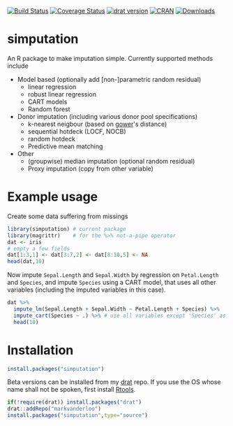 
[![Build Status](https://travis-ci.org/markvanderloo/simputation.svg?branch=master)](https://travis-ci.org/markvanderloo/simputation)
[![Coverage Status](https://coveralls.io/repos/github/markvanderloo/simputation/badge.svg?branch=master)](https://coveralls.io/github/markvanderloo/simputation?branch=master)
[![drat version](https://img.shields.io/badge/drat-0.1.0.0001-green.svg)]()
[![CRAN](http://www.r-pkg.org/badges/version/simputation)](http://cran.r-project.org/web/package=simputation)
[![Downloads](http://cranlogs.r-pkg.org/badges/simputation)](http://cran.r-project.org/package=simputation)

# simputation
An R package to make imputation simple. Currently supported methods include

- Model based (optionally add [non-]parametric random residual)
    - linear regression 
    - robust linear regression
    - CART models
    - Random forest
- Donor imputation (including various donor pool specifications)
  - k-nearest neigbour (based on [gower](https://cran.r-project.org/package=gower)'s distance)
  - sequential hotdeck (LOCF, NOCB)
  - random hotdeck
  - Predictive mean matching
- Other
  - (groupwise) median imputation (optional random residual)
  - Proxy imputation (copy from other variable) 


# Example usage

Create some data suffering from missings
```r
library(simputation) # current package
library(magrittr)    # for the %>% not-a-pipe operator
dat <- iris
# empty a few fields
dat[1:3,1] <- dat[3:7,2] <- dat[8:10,5] <- NA
head(dat,10)
```
Now impute `Sepal.Length` and `Sepal.Width` by regression on `Petal.Length` and `Species`, and impute `Species` using a CART model, that uses all other variables (including the imputed variables in this case).
```r
dat %>% 
  impute_lm(Sepal.Length + Sepal.Width ~ Petal.Length + Species) %>%
  impute_cart(Species ~ .) %>% # use all variables except 'Species' as predictor
  head(10)
```

# Installation

```r
install.packages("simputation")
```

Beta versions can be installed from my [drat](http://cran.r-project.org/package=drat) repo. If you use the OS whose name shall not be spoken, first install [Rtools](https://cran.r-project.org/bin/windows/Rtools/).
```r
if(!require(drat)) install.packages("drat")
drat::addRepo("markvanderloo")
install.packages("simputation",type="source")
```

